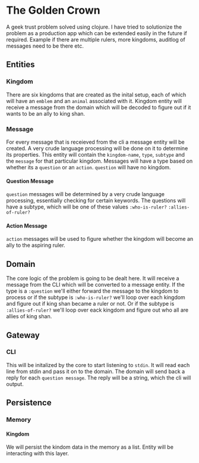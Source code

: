 # The Golden Crown
A geek trust problem solved using clojure. I have tried to solutionize the problem as a production app which can be extended easily in the future if required. Example if there are multiple rulers, more kingdoms, auditlog of messages need to be there etc.

## Entities
### Kingdom
There are six kingdoms that are created as the inital setup, each of which will have an `emblem` and an `animal` associated with it. Kingdom entity will receive a message from the domain which will be decoded to figure out if it wants to be an ally to king shan.

### Message
For every message that is receieved from the cli a message entity will be created. A very crude language processing will be done on it to determine its properties. This entity will contain the `kingdom-name`, `type`, `subtype` and the `message` for that particular kingdom.
Messages will have a type based on whether its a `question` or an `action`. `question` will have no kingdom.
#### Question Message
`question` messages will be determined by a very crude language processing, essentially checking for certain keywords. The questions will have a subtype, which will be one of these values `:who-is-ruler?` `:allies-of-ruler?`
#### Action Message
`action` messages will be used to figure whether the kingdom will become an ally to the aspiring ruler.

## Domain
The core logic of the problem is going to be dealt here. It will receive a message from the CLI which will be converted to a message entity. If the type is a `:question` we'll either forward the message to the kingdom to process or if the subtype is `:who-is-ruler?` we'll loop over each kingdom and figure out if king shan became a ruler or not. Or if the subtype is `:allies-of-ruler?` we'll loop over eack kingdom and figure out who all are allies of king shan.

## Gateway
### CLI
This will be initalized by the core to start listening to `stdin`. It will read each line from stdin and pass it on to the domain. The domain will send back a reply for each `question message`. The reply will be a string, which the cli will output.

## Persistence
### Memory
#### Kingdom
We will persist the kindom data in the memory as a list. Entity will be interacting with this layer.
